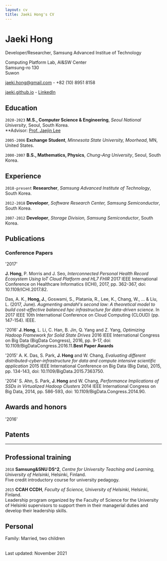 ```yaml
---
layout: cv
title: Jaeki Hong's CV
---
```

# Jaeki Hong
Developer/Researcher, Samsung Advanced Institue of Technology

Computing Platform Lab, AI&SW Center<br/>
Samsung-ro 130<br/>
Suwon<br/>

<a href="jaeki.hong@gmail.com">jaeki.hong@gmail.com</a> - +82 (10) 8951 8158

<div id="webaddress">
  <a href="https://jaeki.github.io"><i class="fas fa-home"></i> jaeki.github.io</a> - 
  <a href="https://www.linkedin.com/in/jaeki-hong-39393165/"><i class="fab fa-twitter"></i> LinkedIn</a>
</div>

## Education

`2020-2023`
**M.S., Computer Science & Engineering**, *Seoul National University*, Seoul, South Korea.<br/>
**Advisor: <a href="https://sites.google.com/view/jaejinlee">Prof. Jaejin Lee</a>

`2005-2006`
**Exchange Student**, *Minnesota State University, Moorhead*, MN, United States.<br/>

`2000-2007`
**B.S., Mathematics, Physics**, *Chung-Ang University*, Seoul, South Korea.

## Experience

`2018-present`
**Researcher**, *Samsung Advanced Institute of Technology*, South Korea.

`2012-2018`
**Developer**, *Software Research Center, Samsung Semiconductor*, South Korea.

`2007-2012`
**Developer**, *Storage Division, Samsung Semiconductor*, South Korea.

## Publications

### Conference Papers

'2017'

**J. Hong**, P. Morris and J. Seo, *Interconnected Personal Health Record Ecosystem Using IoT Cloud Platform and HL7 FHIR* 2017 IEEE International Conference on Healthcare Informatics (ICHI), 2017, pp. 362-367, doi: 10.1109/ICHI.2017.82.

Das, A. K., **Hong, J.**, Goswami, S., Platania, R., Lee, K., Chang, W., ... & Liu, L. (2017, June). *Augmenting amdahl's second law: A theoretical model to build cost-effective balanced hpc infrastructure for data-driven science*. In 2017 IEEE 10th International Conference on Cloud Computing (CLOUD) (pp. 147-154). IEEE.

'2016'
**J. Hong**, L. Li, C. Han, B. Jin, Q. Yang and Z. Yang, *Optimizing Hadoop Framework for Solid State Drives* 2016 IEEE International Congress on Big Data (BigData Congress), 2016, pp. 9-17, doi: 10.1109/BigDataCongress.2016.11.**Best Paper Awards**

'2015'
A. K. Das, S. Park, **J. Hong** and W. Chang, *Evaluating different distributed-cyber-infrastructure for data and compute intensive scientific application* 2015 IEEE International Conference on Big Data (Big Data), 2015, pp. 134-143, doi: 10.1109/BigData.2015.7363750.

'2014'
S. Ahn, S. Park, **J. Hong** and W. Chang, *Performance Implications of SSDs in Virtualized Hadoop Clusters* 2014 IEEE International Congress on Big Data, 2014, pp. 586-593, doi: 10.1109/BigData.Congress.2014.90.


## Awards and honors

'2016'


## Patents

---


## Professional training

`2018`
**Samsung&SNU DS^2**, *Centre for University Teaching and Learning, University of Helsinki*, Helsinki, Finland.<br/>
Five credit introductory course for university pedagogy.

`2015`
**CCAH CCDH**, *Faculty of Science, University of Helsinki*, Helsinki, Finland.<br/>
Leadership program organized by the Faculty of Science for the University of Helsinki supervisors to support them in their managerial duties and develop their leadership skills.

## Personal

Family: Married, two children

<br/>Last updated: November 2021<br/><br/>
